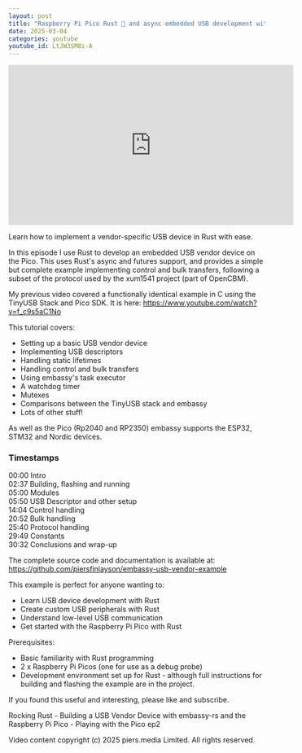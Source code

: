 ```yaml
---
layout: post
title: "Raspberry Pi Pico Rust 🦀 and async embedded USB development with embassy-rs."
date: 2025-03-04
categories: youtube
youtube_id: LtJW3SM8i-A
---
```


<!-- You can customize your embedded video appearance -->
<div class="video-container">
    <iframe 
        width="560" 
        height="315" 
        src="https://www.youtube.com/embed/LtJW3SM8i-A" 
        frameborder="0" 
        allow="accelerometer; autoplay; encrypted-media; gyroscope; picture-in-picture" 
        allowfullscreen>
    </iframe>
</div>

Learn how to implement a vendor-specific USB device in Rust with ease.  

In this episode I use Rust to develop an embedded USB vendor device on the Pico.  This uses Rust's async and futures support, and provides a simple but complete example implementing control and bulk transfers, following a subset of the protocol used by the xum1541 project (part of OpenCBM).  

My previous video covered a functionally identical example in C using the TinyUSB Stack and Pico SDK. It is here: <https://www.youtube.com/watch?v=f_c9s5aC1No>  

This tutorial covers:  
- Setting up a basic USB vendor device  
- Implementing USB descriptors  
- Handling static lifetimes  
- Handling control and bulk transfers  
- Using embassy's task executor  
- A watchdog timer  
- Mutexes  
- Comparisons between the TinyUSB stack and embassy  
- Lots of other stuff!  

As well as the Pico (Rp2040 and RP2350) embassy supports the ESP32, STM32 and Nordic devices.  


### Timestamps

00:00 Intro  
02:37 Building, flashing and running  
05:00 Modules  
05:50 USB Descriptor and other setup  
14:04 Control handling  
20:52 Bulk handling  
25:40 Protocol handling  
29:49 Constants  
30:32 Conclusions and wrap-up  

The complete source code and documentation is available at:  
<https://github.com/piersfinlayson/embassy-usb-vendor-example>  

This example is perfect for anyone wanting to:  
- Learn USB device development with Rust  
- Create custom USB peripherals with Rust  
- Understand low-level USB communication  
- Get started with the Raspberry Pi Pico with  Rust  

Prerequisites:  
- Basic familiarity with Rust programming  
- 2 x Raspberry Pi Picos (one for use as a debug probe)  
- Development environment set up for Rust - although full instructions for building and flashing the example are in the project.  

If you found this useful and interesting, please like and subscribe.  

Rocking Rust - Building a USB Vendor Device with embassy-rs and the Raspberry Pi Pico - Playing with the Pico ep2  

Video content copyright (c) 2025 piers.media Limited. All rights reserved.  